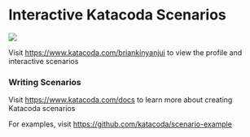 # Interactive Katacoda Scenarios

[![](http://shields.katacoda.com/katacoda/briankinyanjui/count.svg)](https://www.katacoda.com/briankinyanjui "Get your profile on Katacoda.com")

Visit https://www.katacoda.com/briankinyanjui to view the profile and interactive scenarios

### Writing Scenarios
Visit https://www.katacoda.com/docs to learn more about creating Katacoda scenarios

For examples, visit https://github.com/katacoda/scenario-example
